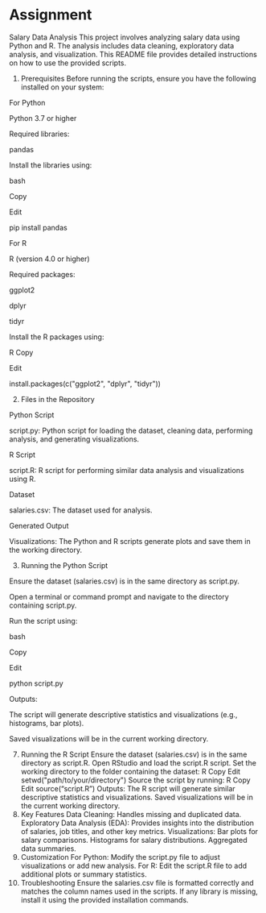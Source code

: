 # Assignment
Salary Data Analysis
This project involves analyzing salary data using Python and R. The analysis includes data cleaning, exploratory data analysis, and visualization. This README file provides detailed instructions on how to use the provided scripts.

1. Prerequisites
Before running the scripts, ensure you have the following installed on your system:

For Python

Python 3.7 or higher

Required libraries:

pandas

Install the libraries using:


bash

Copy

Edit

pip install pandas

For R

R (version 4.0 or higher)

Required packages:

ggplot2

dplyr

tidyr

Install the R packages using:


R
Copy

Edit

install.packages(c("ggplot2", "dplyr", "tidyr"))



2. Files in the Repository
   
Python Script

script.py: Python script for loading the dataset, cleaning data, performing analysis, and generating visualizations.

R Script

script.R: R script for performing similar data analysis and visualizations using R.

Dataset

salaries.csv: The dataset used for analysis.

Generated Output

Visualizations: The Python and R scripts generate plots and save them in the working directory.


3. Running the Python Script
   
Ensure the dataset (salaries.csv) is in the same directory as script.py.

Open a terminal or command prompt and navigate to the directory containing script.py.

Run the script using:

bash

Copy

Edit

python script.py

Outputs:

The script will generate descriptive statistics and visualizations (e.g., histograms, bar plots).

Saved visualizations will be in the current working directory.

7. Running the R Script
Ensure the dataset (salaries.csv) is in the same directory as script.R.
Open RStudio and load the script.R script.
Set the working directory to the folder containing the dataset:
R
Copy
Edit
setwd("path/to/your/directory")
Source the script by running:
R
Copy
Edit
source(“script.R”)
Outputs:
The R script will generate similar descriptive statistics and visualizations.
Saved visualizations will be in the current working directory.
8. Key Features
Data Cleaning: Handles missing and duplicated data.
Exploratory Data Analysis (EDA): Provides insights into the distribution of salaries, job titles, and other key metrics.
Visualizations:
Bar plots for salary comparisons.
Histograms for salary distributions.
Aggregated data summaries.
9. Customization
For Python: Modify the script.py file to adjust visualizations or add new analysis.
For R: Edit the script.R file to add additional plots or summary statistics.
10. Troubleshooting
Ensure the salaries.csv file is formatted correctly and matches the column names used in the scripts.
If any library is missing, install it using the provided installation commands.

